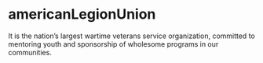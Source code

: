 # americanLegionUnion
It is the nation’s largest wartime veterans service organization, committed to mentoring youth and sponsorship of wholesome programs in our communities.
